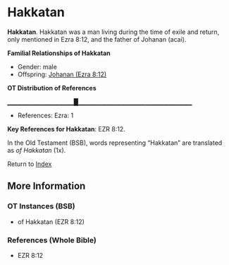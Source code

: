 # Hakkatan
**Hakkatan**. 
Hakkatan was a man living during the time of exile and return, only mentioned in Ezra 8:12, and the father of Johanan (acai). 




**Familial Relationships of Hakkatan**


* Gender: male
* Offspring: [Johanan (Ezra 8:12)](Johanan.8.md)


**OT Distribution of References**

▁▁▁▁▁▁▁▁▁▁▁▁▁▁█▁▁▁▁▁▁▁▁▁▁▁▁▁▁▁▁▁▁▁▁▁▁▁▁
* References: Ezra: 1



**Key References for Hakkatan**: 
EZR 8:12. 


In the Old Testament (BSB), words representing “Hakkatan” are translated as 
*of Hakkatan* (1x). 




Return to [Index](00-Index.md)

## More Information

### OT Instances (BSB)

* of Hakkatan (EZR 8:12)



### References (Whole Bible)

* EZR 8:12




